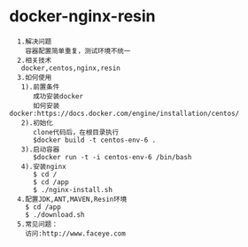 docker-nginx-resin
==============
          
      1.解决问题
        容器配置简单重复，测试环境不统一
      2.相关技术
       docker,centos,nginx,resin
      3.如何使用
       1).前置条件
          成功安装docker
          如何安装docker:https://docs.docker.com/engine/installation/centos/
       2).初始化
          clone代码后，在根目录执行
          $docker build -t centos-env-6 .
       3).启动容器
          $docker run -t -i centos-env-6 /bin/bash
       4).安装nginx
          $ cd /
          $ cd /app
          $ ./nginx-install.sh
      4.配置JDK,ANT,MAVEN,Resin环境
        $ cd /app
        $ ./download.sh
      5.常见问题：
        访问:http://www.faceye.com
      
